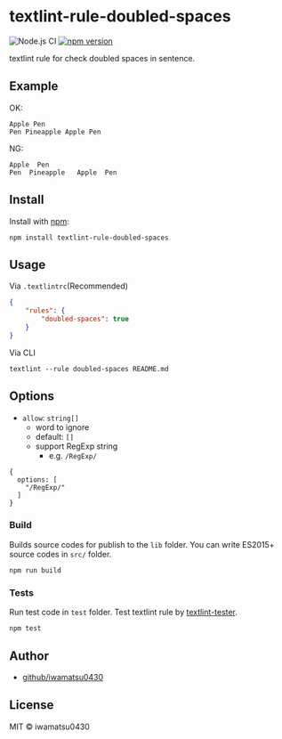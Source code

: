 # textlint-rule-doubled-spaces

![Node.js CI](https://github.com/iwamatsu0430/textlint-rule-doubled-spaces/actions/workflows/node.js.yml/badge.svg)
[![npm version](https://badge.fury.io/js/textlint-rule-doubled-spaces.svg)](https://badge.fury.io/js/textlint-rule-doubled-spaces)

textlint rule for check doubled spaces in sentence.

## Example

OK:

```
Apple Pen
Pen Pineapple Apple Pen
```

NG:

```
Apple  Pen
Pen  Pineapple   Apple  Pen
```

## Install

Install with [npm](https://www.npmjs.com/):

    npm install textlint-rule-doubled-spaces

## Usage

Via `.textlintrc`(Recommended)

```json
{
    "rules": {
        "doubled-spaces": true
    }
}
```

Via CLI

```
textlint --rule doubled-spaces README.md
```

## Options

- `allow`: `string[]`
  - word to ignore
  - default: `[]`
  - support RegExp string
    - e.g. `/RegExp/`

```
{
  options: [
    "/RegExp/"
  ]
}
```

### Build

Builds source codes for publish to the `lib` folder.
You can write ES2015+ source codes in `src/` folder.

    npm run build

### Tests

Run test code in `test` folder.
Test textlint rule by [textlint-tester](https://github.com/textlint/textlint-tester).

    npm test

## Author

- [github/iwamatsu0430](https://github.com/iwamatsu0430)

## License

MIT © iwamatsu0430

